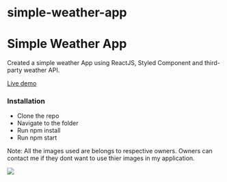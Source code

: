 # simple-weather-app

# Simple Weather App
Created a simple weather App using ReactJS, Styled Component and third-party weather API.

<a href="https://rakeshnayak360.github.io/simple-weather-app/build/">Live demo</a>

### Installation
- Clone the repo
- Navigate to the folder
- Run npm install
- Run npm start

Note: All the images used are belongs to respective owners. Owners can contact me if they dont want to use thier images in my application.

![](https://visitor-badge.glitch.me/badge?page_id=simple-weather-app)
